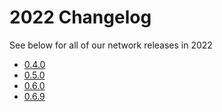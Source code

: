 # 2022 Changelog

See below for all of our network releases in 2022

- [0.4.0](v0.4.x.md)
- [0.5.0](v0.5.0.md)
- [0.6.0](v0.6.0.md)
- [0.6.9](v0.6.9.md)
